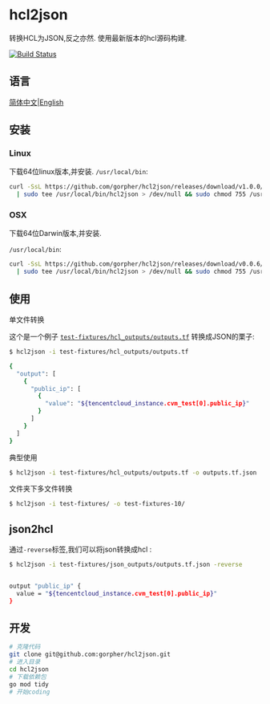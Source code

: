 # hcl2json
转换HCL为JSON,反之亦然. 使用最新版本的hcl源码构建.

[![Build Status](https://travis-ci.org/gorpher/hcl2json.svg?branch=master)](https://travis-ci.org/gorpher/hcl2json)

## 语言
[简体中文](/README_zh.md)|[English](/READMD.md)

## 安装 

### Linux

下载64位linux版本,并安装.
`/usr/local/bin`:

```bash
curl -SsL https://github.com/gorpher/hcl2json/releases/download/v1.0.0/hcl2json_v1.0.0_linux_amd64 \
  | sudo tee /usr/local/bin/hcl2json > /dev/null && sudo chmod 755 /usr/local/bin/hcl2json && hcl2json -version
```


### OSX

下载64位Darwin版本,并安装.

`/usr/local/bin`:

```bash
curl -SsL https://github.com/gorpher/hcl2json/releases/download/v0.0.6/hcl2json_v1.0.1_darwin_amd64 \
  | sudo tee /usr/local/bin/hcl2json > /dev/null && sudo chmod 755 /usr/local/bin/hcl2json && hcl2json -version
```


## 使用

单文件转换

这个是一个例子 [`test-fixtures/hcl_outputs/outputs.tf`](test-fixtures/hcl_outputs/outputs.tf) 转换成JSON的栗子:


```bash
$ hcl2json -i test-fixtures/hcl_outputs/outputs.tf

{
  "output": [
    {
      "public_ip": [
        {
          "value": "${tencentcloud_instance.cvm_test[0].public_ip}"
        }
      ]
    }
  ]
}
```

典型使用

```bash
$ hcl2json -i test-fixtures/hcl_outputs/outputs.tf -o outputs.tf.json
```

文件夹下多文件转换

```bash
$ hcl2json -i test-fixtures/ -o test-fixtures-10/
```

## json2hcl

通过`-reverse`标签,我们可以将json转换成hcl :

```bash
$ hcl2json -i test-fixtures/json_outputs/outputs.tf.json -reverse


output "public_ip" {
  value = "${tencentcloud_instance.cvm_test[0].public_ip}"
}
```

## 开发

```bash
# 克隆代码
git clone git@github.com:gorpher/hcl2json.git
# 进入目录
cd hcl2json
# 下载依赖包
go mod tidy
# 开始coding
```
